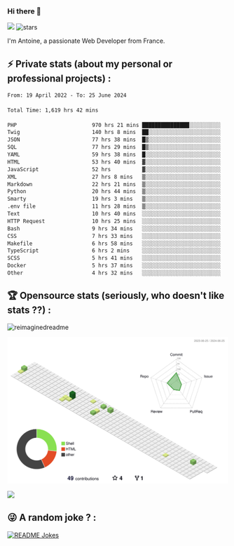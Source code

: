 ### Hi there 👋

![](https://komarev.com/ghpvc/?username=niotna)
<img src="https://img.shields.io/github/stars/niotna?label=Stars" alt="stars">

I'm Antoine, a passionate Web Developer from France.

## :zap: Private stats (about my personal or professional projects) : 

<!--START_SECTION:waka-->

```txt
From: 19 April 2022 - To: 25 June 2024

Total Time: 1,619 hrs 42 mins

PHP                        970 hrs 21 mins ███████████████░░░░░░░░░░   59.91 %
Twig                       140 hrs 8 mins  ██░░░░░░░░░░░░░░░░░░░░░░░   08.65 %
JSON                       77 hrs 38 mins  █▒░░░░░░░░░░░░░░░░░░░░░░░   04.79 %
SQL                        77 hrs 29 mins  █▒░░░░░░░░░░░░░░░░░░░░░░░   04.78 %
YAML                       59 hrs 38 mins  █░░░░░░░░░░░░░░░░░░░░░░░░   03.68 %
HTML                       53 hrs 40 mins  ▓░░░░░░░░░░░░░░░░░░░░░░░░   03.31 %
JavaScript                 52 hrs          ▓░░░░░░░░░░░░░░░░░░░░░░░░   03.21 %
XML                        27 hrs 8 mins   ▒░░░░░░░░░░░░░░░░░░░░░░░░   01.68 %
Markdown                   22 hrs 21 mins  ▒░░░░░░░░░░░░░░░░░░░░░░░░   01.38 %
Python                     20 hrs 44 mins  ▒░░░░░░░░░░░░░░░░░░░░░░░░   01.28 %
Smarty                     19 hrs 3 mins   ▒░░░░░░░░░░░░░░░░░░░░░░░░   01.18 %
.env file                  11 hrs 28 mins  ▒░░░░░░░░░░░░░░░░░░░░░░░░   00.71 %
Text                       10 hrs 40 mins  ░░░░░░░░░░░░░░░░░░░░░░░░░   00.66 %
HTTP Request               10 hrs 25 mins  ░░░░░░░░░░░░░░░░░░░░░░░░░   00.64 %
Bash                       9 hrs 34 mins   ░░░░░░░░░░░░░░░░░░░░░░░░░   00.59 %
CSS                        7 hrs 33 mins   ░░░░░░░░░░░░░░░░░░░░░░░░░   00.47 %
Makefile                   6 hrs 58 mins   ░░░░░░░░░░░░░░░░░░░░░░░░░   00.43 %
TypeScript                 6 hrs 2 mins    ░░░░░░░░░░░░░░░░░░░░░░░░░   00.37 %
SCSS                       5 hrs 41 mins   ░░░░░░░░░░░░░░░░░░░░░░░░░   00.35 %
Docker                     5 hrs 37 mins   ░░░░░░░░░░░░░░░░░░░░░░░░░   00.35 %
Other                      4 hrs 32 mins   ░░░░░░░░░░░░░░░░░░░░░░░░░   00.28 %
```

<!--END_SECTION:waka-->

## :trophy: Opensource stats (seriously, who doesn't like stats ??) : 

<!---
[![Top Langs](https://github-readme-stats.vercel.app/api/top-langs/?username=niotna)](https://github.com/anuraghazra/github-readme-stats) 
-->
<img src="https://myreadme.vercel.app/api/embed/niotna?panels=userstatistics,toprepositories,toplanguages,commitgraph" alt="reimaginedreadme" />

![](./profile-3d-contrib/profile-green-animate.svg)

<img src="https://github-profile-trophy.vercel.app/?username=niotna&theme=juicyfresh&no-bg=true" />

## :stuck_out_tongue_winking_eye: A random joke ? : 

<a href="https://readme-jokes.vercel.app"><img align="center" src="https://readme-jokes.vercel.app/api" alt="README Jokes"></a>
